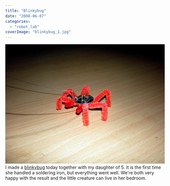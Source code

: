 ```yaml
---
title: "Blinkybug"
date: "2008-06-07"
categories: 
  - "robot_lab"
coverImage: "blinkybug_1.jpg"
---
```


[![blinkybug_2](images/blinkybug_2.jpg)](https://vandenbran.de/?attachment_id=92)I made a [blinkybug](http://www.blinkybug.com/) today together with my daughter of 5. It is the first time she handled a soldering iron, but everything went well. We're both very happy with the result and the little creature can live in her bedroom.
